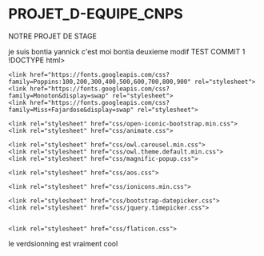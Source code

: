 # PROJET_D-EQUIPE_CNPS
NOTRE PROJET  DE STAGE

je suis bontia yannick
c'est moi bontia deuxieme modif
TEST COMMIT 1
!DOCTYPE html>
<html lang="en">
  <head>
    <title>Appetizer - Free Bootstrap 4 Template by Colorlib</title>
    <meta charset="utf-8">
    <meta name="viewport" content="width=device-width, initial-scale=1, shrink-to-fit=no">
    
    <link href="https://fonts.googleapis.com/css?family=Poppins:100,200,300,400,500,600,700,800,900" rel="stylesheet">
    <link href="https://fonts.googleapis.com/css?family=Monoton&display=swap" rel="stylesheet">
    <link href="https://fonts.googleapis.com/css?family=Miss+Fajardose&display=swap" rel="stylesheet">

    <link rel="stylesheet" href="css/open-iconic-bootstrap.min.css">
    <link rel="stylesheet" href="css/animate.css">
    
    <link rel="stylesheet" href="css/owl.carousel.min.css">
    <link rel="stylesheet" href="css/owl.theme.default.min.css">
    <link rel="stylesheet" href="css/magnific-popup.css">

    <link rel="stylesheet" href="css/aos.css">

    <link rel="stylesheet" href="css/ionicons.min.css">

    <link rel="stylesheet" href="css/bootstrap-datepicker.css">
    <link rel="stylesheet" href="css/jquery.timepicker.css">

    
    <link rel="stylesheet" href="css/flaticon.css">

le verdsionning est  vraiment cool
